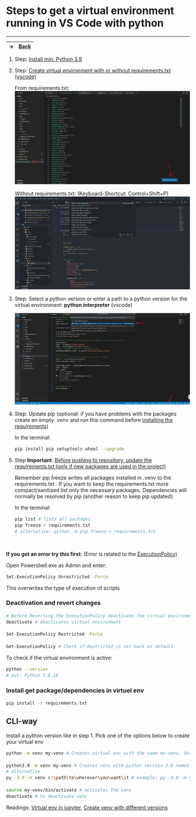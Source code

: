 # Steps to get a virtual environment running in VS Code with python

---
-> | [Back](/README.md)
-|-

1. Step: [Install min. Python 3.9](https://www.python.org/downloads/release/python-3913/)

2. Step: [Create virtual environment with or without requirements.txt (vscode)](https://code.visualstudio.com/docs/python/environments)

    From requirements.txt:
    ![With requirements:](docs_images/Screenshot-venv-from-requirements.png)

    Without requirements.txt: (Keyboard-Shortcut: Control+Shift+P)
    ![Without requirements:](docs_images/Screenshot-venv-witout-req.png)

3. Step: Select a python version or enter a path to a python version for the virtual environment: **python interpreter** (vscode)

    ![alternative text](docs_images/Screenshot-virtualenv.png)

4. Step: Update pip (optional: if you have problems with the packages create an empty .venv and run this command before [installing the requirements](#install-get-packagedependencies-in-virtuel-env))

    In the terminal:

    ```sh
    pip install pip setuptools wheel --upgrade
    ```

5. Step **Important**: [Before pushing to repository, update the requirements.txt (only if new packages are used in the project)](https://pip.pypa.io/en/stable/cli/pip_freeze/)

    Remember pip freeze writes all packages installed in .venv to the requirements.txt . If you want to keep the requirements.txt more compact/sanitized list only the necessary packages. Dependencies will normally be resolved by pip (another reason to keep pip updated).

    In the terminal:

    ```sh
    pip list # lists all packages
    pip freeze > requirements.txt 
    # alternative: python -m pip freeze > requirements.txt
    ```

<br/>

**If you get an error try this first**: (Error is related to the [ExecutionPolicy](https://stackoverflow.com/questions/18713086/virtualenv-wont-activate-on-windows))

Open Powershell.exe as Admin and enter:

```sh
Set-ExecutionPolicy Unrestricted -Force
```

This overwrites the type of execution of scripts

### Deactivation and revert changes

```sh
# Before Reverting the ExecutionPolicy deactivate the virtual environment in the terminal
deactivate # deactivates virtual environment

Set-ExecutionPolicy Restricted -Force

Get-ExecutionPolicy # Check if Restricted is set back as default
```

To check if the virtual environment is active:

```sh
python --version
# out: Python 3.8.10
```

### Install get package/dependencies in virtuel env

```sh
pip install -r requirements.txt
```

## CLI-way

Install a python version like in step 1. Pick one of the options below to create your virtual env
```sh
python -m venv my-venv # Creates virtual env with the name my-venv. Version of venv will depend on system python version

python3.9 -m venv my-venv # Creates venv with python version 3.9 named my-venv
# alternative
py -3.9 -m venv c:\path\to\wherever\you\want\it # example: py -3.9 -m venv my-venv

source my-venv/bin/activate # activates the venv
deactivate # to deactivate venv
```

Readings: [Virtual env in jupyter](https://janakiev.com/blog/jupyter-virtual-envs/), [Create venv with different versions](https://stackoverflow.com/questions/70422866/how-to-create-a-venv-with-a-different-python-version)